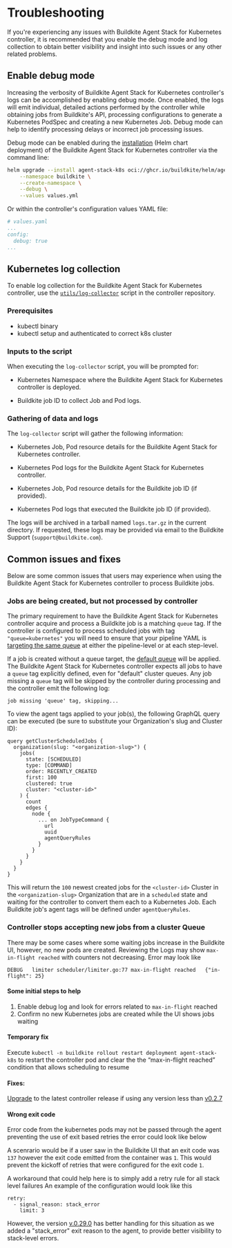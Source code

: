 # Troubleshooting

If you're experiencing any issues with Buildkite Agent Stack for Kubernetes controller, it is recommended that you enable the debug mode and log collection to obtain better visibility and insight into such issues or any other related problems.

## Enable debug mode

Increasing the verbosity of Buildkite Agent Stack for Kubernetes controller's logs can be accomplished by enabling debug mode. Once enabled, the logs will emit individual, detailed actions performed by the controller while obtaining jobs from Buildkite's API, processing configurations to generate a Kubernetes PodSpec and creating a new Kubernetes Job. Debug mode can help to identify processing delays or incorrect job processing issues.

Debug mode can be enabled during the [installation](/docs/agent/v3/agent-stack-k8s/installation) (Helm chart deployment) of the Buildkite Agent Stack for Kubernetes controller via the command line:

```bash
helm upgrade --install agent-stack-k8s oci://ghcr.io/buildkite/helm/agent-stack-k8s \
    --namespace buildkite \
    --create-namespace \
    --debug \
    --values values.yml
```

Or within the controller's configuration values YAML file:

```yaml
# values.yaml
...
config:
  debug: true
...
```

## Kubernetes log collection

To enable log collection for the Buildkite Agent Stack for Kubernetes controller, use the [`utils/log-collector`](https://github.com/buildkite/agent-stack-k8s/blob/main/utils/log-collector) script in the controller repository.

### Prerequisites

- kubectl binary
- kubectl setup and authenticated to correct k8s cluster

### Inputs to the script

When executing the `log-collector` script, you will be prompted for:

- Kubernetes Namespace where the Buildkite Agent Stack for Kubernetes controller is deployed.

- Buildkite job ID to collect Job and Pod logs.

### Gathering of data and logs

The `log-collector` script will gather the following information:

- Kubernetes Job, Pod resource details for the Buildkite Agent Stack for Kubernetes controller.

- Kubernetes Pod logs for the Buildkite Agent Stack for Kubernetes controller.

- Kubernetes Job, Pod resource details for the Buildkite job ID (if provided).

- Kubernetes Pod logs that executed the Buildkite job ID (if provided).

The logs will be archived in a tarball named `logs.tar.gz` in the current directory. If requested, these logs may be provided via email to the Buildkite Support (`support@buildkite.com`).

## Common issues and fixes

Below are some common issues that users may experience when using the Buildkite Agent Stack for Kubernetes controller to process Buildkite jobs.

### Jobs are being created, but not processed by controller

The primary requirement to have the Buildkite Agent Stack for Kubernetes controller acquire and process a Buildkite job is a matching `queue` tag. If the controller is configured to process scheduled jobs with tag `"queue=kubernetes"` you will need to ensure that your pipeline YAML is [targeting the same queue](https://buildkite.com/docs/agent/v3/queues#targeting-a-queue) at either the pipeline-level or at each step-level.

If a job is created without a queue target, the [default queue](https://buildkite.com/docs/agent/v3/queues#the-default-queue) will be applied. The Buildkite Agent Stack for Kubernetes controller expects all jobs to have a `queue` tag explicitly defined, even for "default" cluster queues. Any job missing a `queue` tag will be skipped by the controller during processing and the controller emit the following log:

```
job missing 'queue' tag, skipping...
```

To view the agent tags applied to your job(s), the following GraphQL query can be executed (be sure to substitute your Organization's slug and Cluster ID):

```
query getClusterScheduledJobs {
  organization(slug: "<organization-slug>") {
    jobs(
      state: [SCHEDULED]
      type: [COMMAND]
      order: RECENTLY_CREATED
      first: 100
      clustered: true
      cluster: "<cluster-id>"
    ) {
      count
      edges {
        node {
          ... on JobTypeCommand {
            url
            uuid
            agentQueryRules
          }
        }
      }
    }
  }
}
```

This will return the `100` newest created jobs for the `<cluster-id>` Cluster in the `<organization-slug>` Organization that are in a `scheduled` state and waiting for the controller to convert them each to a Kubernetes Job. Each Buildkite job's agent tags will be defined under `agentQueryRules`.

### Controller stops accepting new jobs from a cluster Queue

There may be some cases where some waiting jobs increase in the Buildkite UI, however, no new pods are created.
Reviewing the Logs may show `max-in-flight reached` with counters not decreasing.
Error may look like 
``` 
DEBUG	limiter	scheduler/limiter.go:77	max-in-flight reached	{"in-flight": 25}
````

#### Some initial steps to help 

1. Enable debug log and look for errors related to `max-in-flight` reached
2. Confirm no new Kubernetes jobs are created while the UI shows jobs waiting 

#### Temporary fix 
Execute `kubectl -n buildkite rollout restart deployment agent-stack-k8s` to restart the controller pod and clear the the “max-in-flight reached” condition that allows scheduling to resume


#### Fixes:
[Upgrade](https://github.com/buildkite/agent-stack-k8s/releases) to the latest controller release if using any version less than [v0.2.7](https://github.com/buildkite/agent-stack-k8s/releases/tag/v0.27.0)



#### Wrong exit code 

Error code from the kubernetes pods may not be passed through the agent preventing the use of exit based retries the error could look like below 

A scenrario would be if a user saw in the Buildkite UI that an exit code was `137` however the exit code emitted from the container was `1`. This would prevent the kickoff of retries that were configured for the exit code `1`. 

A workaround that could help here is to simply add a retry rule for all stack level failures 
An example of the configuration would look like this 

```
retry:
  - signal_reason: stack_error
    limit: 3
  ```
However, the version [v.0.29.0](https://github.com/buildkite/agent-stack-k8s/releases/tag/v0.29.0) has better handling for this situation as we added a "stack_error" exit reason to the agent, to provide better visibility to stack-level errors. 



